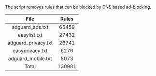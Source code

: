 The script removes rules that can be blocked by DNS based ad-blocking.


| File | Rules |
|:----:|:-----:|
| adguard_ads.txt | 65459 |
| easylist.txt | 27432 |
| adguard_privacy.txt | 26741 |
| easyprivacy.txt | 6276 |
| adguard_mobile.txt | 5073 |
| Total | 130981 |